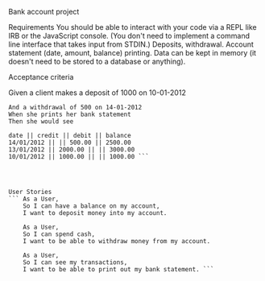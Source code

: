 Bank account project

Requirements
You should be able to interact with your code via a REPL like IRB or the JavaScript console. (You don't need to implement a command line interface that takes input from STDIN.)
Deposits, withdrawal.
Account statement (date, amount, balance) printing.
Data can be kept in memory (it doesn't need to be stored to a database or anything).


Acceptance criteria

Given a client makes a deposit of 1000 on 10-01-2012
```And a deposit of 2000 on 13-01-2012
And a withdrawal of 500 on 14-01-2012
When she prints her bank statement
Then she would see

date || credit || debit || balance
14/01/2012 || || 500.00 || 2500.00
13/01/2012 || 2000.00 || || 3000.00
10/01/2012 || 1000.00 || || 1000.00 ```




User Stories
``` As a User,
    So I can have a balance on my account, 
    I want to deposit money into my account.

    As a User, 
    So I can spend cash, 
    I want to be able to withdraw money from my account.

    As a User, 
    So I can see my transactions, 
    I want to be able to print out my bank statement. ```
    